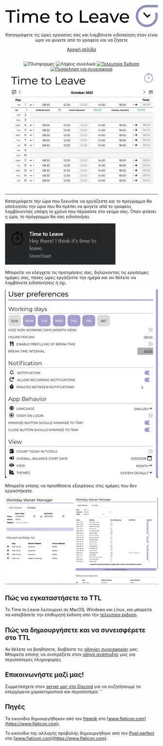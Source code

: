 <div align="center">
  <img src="../assets/timetoleave.png" alt="Λογότυπο Time to Leave">

  <p>Καταγράφετε τις ώρες εργασίας σας και λαμβάνετε ειδοποίηση όταν είναι ώρα να φύγετε από το γραφείο και να ζήσετε</p>

[Αρχική σελίδα](https://timetoleave.app/)

<br/>
<img src="https://img.shields.io/badge/platforms-Windows%20%7C%20MacOS%20%7C%20Linux-green" alt="Πλατφόρμες">
<img src="https://img.shields.io/github/downloads/TTLApp/time-to-leave/total" alt="Λήψεις συνολικά">
<a href="https://github.com/TTLApp/time-to-leave/releases/latest"><img src="https://img.shields.io/github/v/release/TTLApp/time-to-leave" alt="Τελευταία Έκδοση"></a>
<a href="http://makeapullrequest.com/"><img src="https://img.shields.io/badge/PRs-welcome-purple" alt="Πρόσκληση για συνεισφορά"></a>

   <br/>

  <img src="./images/screenshot.jpg" alt="Στιγμιότυπο του Time to Leave">

  <br/>

  <br/>
</div>

---

Καταγράφετε την ώρα που ξεκινάτε να εργάζεστε και το πρόγραμμα θα υπολογίσει την ώρα που θα πρέπει να φύγετε από το γραφείο, λαμβάνοντας υπόψη το χρόνο που πέρασατε στο γεύμα σας. Όταν φτάσει η ώρα, το πρόγραμμα θα σας ειδοποιήσει.

<img src="./docs/images/notification.jpg" alt="Ειδοποίηση Time to Leave">

Μπορείτε να ελέγχετε τις προτιμήσεις σας, δηλώνοντας τις εργάσιμες ημέρες σας, πόσες ώρες εργάζεστε την ημέρα και αν θέλετε να λαμβάνετε ειδοποιήσεις ή όχι.

<img src="./docs/images/preferences.jpg" alt="Προτιμήσεις Time to Leave">

Μπορείτε επίσης να προσθέσετε εξαιρέσεις στις ημέρες που δεν εργαστήκατε.

<img src="./docs/images/waiver_manager.jpg" alt="Διαχειριστής εξαιρέσεων Time to Leave">

## Πώς να εγκαταστήσετε το TTL

Το Time to Leave λειτουργεί σε MacOS, Windows και Linux, και μπορείτε να κατεβάσετε την επιθυμητή έκδοση από την [τελευταία έκδοση](https://github.com/TTLApp/time-to-leave/releases/latest).

## Πώς να δημιουργήσετε και να συνεισφέρετε στο TTL

Αν θέλετε να βοηθήσετε, διαβάστε τις [οδηγίες συνεισφοράς](CONTRIBUTING.md) μας.
Μπορείτε επίσης να ανατρέξετε στον [οδηγό ανάπτυξης](DEVELOPMENT.md) μας για περισσότερες πληροφορίες.

## Επικοινωνήστε μαζί μας!

Συμμετάσχετε στον [server μας στο Discord](https://discord.gg/P3KkEF5) για να συζητήσουμε τα επερχόμενα χαρακτηριστικά και περισσότερα.```

## Πηγές

Τα εικονίδια δημιουργήθηκαν από τον [freepik](https://www.flaticon.com/authors/freepik) στο [www.flaticon.com](https://www.flaticon.com).

Το εικονίδιο της αλλαγής προβολής δημιουργήθηκε από τον [Pixel perfect](https://www.flaticon.com/authors/pixel-perfect) στο [www.flaticon.com](https://www.flaticon.com).
